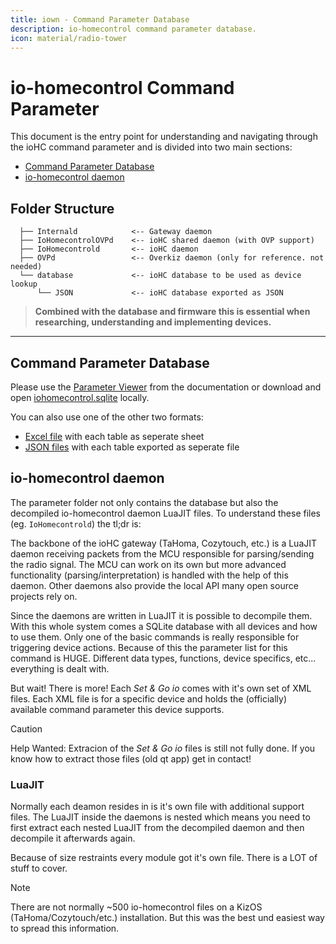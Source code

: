 ```yaml
---
title: iown - Command Parameter Database
description: io-homecontrol command parameter database.
icon: material/radio-tower
---
```


# io-homecontrol Command Parameter

This document is the entry point for understanding and navigating through the ioHC command parameter and is divided into two main sections:

- [Command Parameter Database](#command-parameter-database)
- [io-homecontrol daemon](#io-homecontrol-daemon)

## Folder Structure

``` ascii
  ├── Internald            <-- Gateway daemon
  ├── IoHomecontrolOVPd    <-- ioHC shared daemon (with OVP support)
  ├── IoHomecontrold       <-- ioHC daemon
  ├── OVPd                 <-- Overkiz daemon (only for reference. not needed)
  └── database             <-- ioHC database to be used as device lookup
      └── JSON             <-- ioHC database exported as JSON
```

> **Combined with the database and firmware this is essential when researching, understanding and implementing devices.**

---

## Command Parameter Database

Please use the [Parameter Viewer](https://velocet.github.io/iown-homecontrol/parameter/database/) from the documentation or download and open [iohomecontrol.sqlite](database/iohomecontrol.sqlite) locally.

You can also use one of the other two formats:

- [Excel file](database/iohomecontrol.xlsx) with each table as seperate sheet
- [JSON files](https://github.com/Velocet/iown-homecontrol/tree/main/docs/parameter/database/JSON) with each table exported as seperate file

## io-homecontrol daemon

The parameter folder not only contains the database but also the decompiled io-homecontrol daemon LuaJIT files. To understand these files (eg. `IoHomecontrold`) the tl;dr is:

The backbone of the ioHC gateway (TaHoma, Cozytouch, etc.) is a LuaJIT daemon receiving packets from the MCU responsible for parsing/sending the radio signal.
The MCU can work on its own but more advanced functionality (parsing/interpretation) is handled with the help of this daemon. Other daemons also provide the local API many open source projects rely on.

Since the daemons are written in LuaJIT it is possible to decompile them. With this whole system comes a SQLite database with all devices and how to use them.
Only one of the basic commands is really responsible for triggering device actions. Because of this the parameter list for this command is HUGE. Different data types, functions, device specifics, etc... everything is dealt with.

But wait! There is more! Each *Set & Go io* comes with it's own set of XML files. Each XML file is for a specific device and holds the (officially) available command parameter this device supports.

> [!CAUTION]
> Help Wanted: Extracion of the *Set & Go io* files is still not fully done. If you know how to extract those files (old qt app) get in contact!

### LuaJIT

Normally each deamon resides in is it's own file with additional support files. The LuaJIT inside the daemons is nested which means you need to first extract each nested LuaJIT from the decompiled daemon and then decompile it afterwards again.

Because of size restraints every module got it's own file. There is a LOT of stuff to cover.

> [!NOTE]
> There are not normally ~500 io-homecontrol files on a KizOS (TaHoma/Cozytouch/etc.) installation. But this was the best und easiest way to spread this information.

<!-- TODO fix
- io-homecontrold: The ioHome lua daemon
  - Thi
- internald: The internal Overkiz daemon
- lib: The Overkiz library glueing it all together

## History

After trying every LuaJIT decompiler out there i was happy with the files i had. They had at least some information in it.
-->
